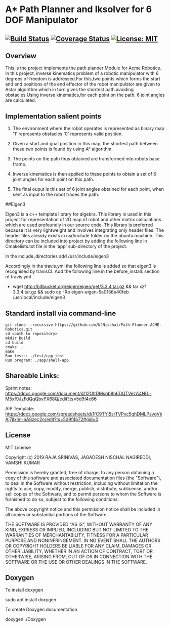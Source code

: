 # A* Path Planner and Iksolver for 6 DOF Manipulator
[![Build Status](https://travis-ci.org/NJNischal/Path-Planner-ACME-Robotics.svg?branch=iteration_development)](https://travis-ci.org/NJNischal/Path-Planner-ACME-Robotics)
[![Coverage Status](https://coveralls.io/repos/github/NJNischal/Path-Planner-ACME-Robotics/badge.svg?branch=iteration_development)](https://coveralls.io/github/NJNischal/Path-Planner-ACME-Robotics?branch=master)
[![License: MIT](https://img.shields.io/badge/License-MIT-yellow.svg)](https://opensource.org/licenses/MIT)
---

## Overview

This is the project implements the path planner Module for Acme Robotics. In this project, inverse kinematics problem of a robotic manipulator with 6 degrees of freedom is addressed.For this,two points which forms the start and end positions of the end effector of the robot manipulator are given to Astar algorithm which in turn gives the shortest path avoiding obstacles.Using inverse kinematics,for each point on the path, 6 joint angles are calculated.

## Implementation salient points

1) The environment where the robot operates is represented as binary map '1' represents obstacles '0' represents valid position.

2) Given a start and goal position in this map, the shortest path between these two points is found by using A* algorithm.

3) The points on the path thus obtained are transformed into robots base frame.

4) Inverse kinematics is then applied to these points to obtain a set of 6 joint angles for each point on this path.

5) The final ouput is this set of 6 joint angles obtained for each point, when sent as input to the robot traces the path.

##Eigen3

Eigen3 is a c++ template library for algebra. This library is used in this project for representation of 2D map of robot and other matrix calculations which are used profoundly in our source code. This library is preferred because it is very lightweight and involves integrating only header files. The header files already exists in usr/include folder on the ubuntu machine. This directory can be included into project by adding the following line in Cmakelists.txt file in the 'app' sub-directory of the project.

In the include_directories add /usr/include/eigen3

Accordingly in the travis.yml the following line is added so that eigen3 is recognised by travisCI.
Add the following line in the before_install: section of travis.yml
- wget http://bitbucket.org/eigen/eigen/get/3.3.4.tar.gz && tar xzf 3.3.4.tar.gz && sudo cp -Rp eigen-eigen-5a0156e40feb /usr/local/include/eigen3

## Standard install via command-line
```
git clone --recursive https://github.com/NJNischal/Path-Planner-ACME-Robotics.git
cd <path to repository>
mkdir build
cd build
cmake ..
make
Run tests: ./test/cpp-test
Run program: ./app/shell-app
```


## Shareable Links:

Sprint notes: 
https://docs.google.com/document/d/12OItDMsqb8h6DQTVezA4NGi-M5xf9JzFdQqQbvPX68Q/edit?ts=5d9f4c66

AIP Template:
https://docs.google.com/spreadsheets/d/1fC9TYi5srTVPyc5ghDMLPsvgVkAj7jlxIm-aA8zec2o/edit?ts=5d9f4b72#gid=0

## License
MIT License

Copyright (c) 2019 RAJA SRINIVAS, JAGADESH NISCHAL NAGIREDDI, VAMSHI KUMAR

Permission is hereby granted, free of charge, to any person obtaining a copy
of this software and associated documentation files (the "Software"), to deal
in the Software without restriction, including without limitation the rights
to use, copy, modify, merge, publish, distribute, sublicense, and/or sell
copies of the Software, and to permit persons to whom the Software is
furnished to do so, subject to the following conditions:

The above copyright notice and this permission notice shall be included in all
copies or substantial portions of the Software.

THE SOFTWARE IS PROVIDED "AS IS", WITHOUT WARRANTY OF ANY KIND, EXPRESS OR
IMPLIED, INCLUDING BUT NOT LIMITED TO THE WARRANTIES OF MERCHANTABILITY,
FITNESS FOR A PARTICULAR PURPOSE AND NONINFRINGEMENT. IN NO EVENT SHALL THE
AUTHORS OR COPYRIGHT HOLDERS BE LIABLE FOR ANY CLAIM, DAMAGES OR OTHER
LIABILITY, WHETHER IN AN ACTION OF CONTRACT, TORT OR OTHERWISE, ARISING FROM,
OUT OF OR IN CONNECTION WITH THE SOFTWARE OR THE USE OR OTHER DEALINGS IN THE
SOFTWARE.

## Doxygen

To install doxygen 

sudo apt install doxygen

To create Doxygen documentation

doxygen ./Doxygen
